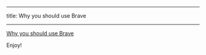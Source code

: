 ---
title: Why you should use Brave
___

[Why you should use Brave](https://t.co/qXLjrULaiL)

Enjoy!
